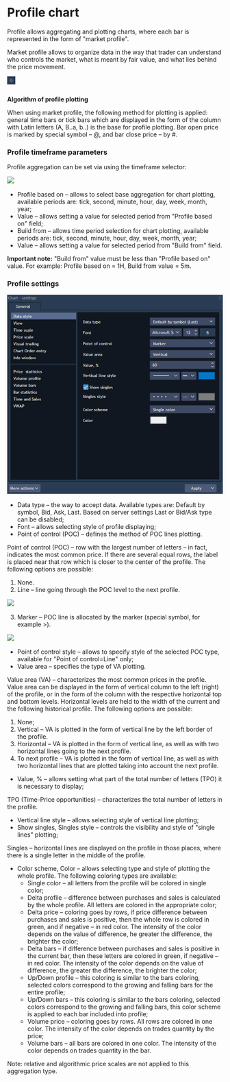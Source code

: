 # Profile chart

Profile allows aggregating and plotting charts, where each bar is represented in the form of "market profile".

Market profile allows to organize data in the way that trader can understand who controls the market, what is meant by fair value, and what lies behind the price movement.

![](../../../../.gitbook/assets/15%20%282%29.png)

### 
**Algorithm of profile plotting**

When using market profile, the following method for plotting is applied: general time bars or tick bars which are displayed in the form of the column with Latin letters \(A, B..a, b..\) is the base for profile plotting. Bar open price is marked by special symbol – @, and bar close price – by \#.

### **Profile timeframe parameters**

Profile aggregation can be set via using the timeframe selector:

![](../../../../.gitbook/assets/16.png)

* Profile based on – allows to select base aggregation for chart plotting, available periods are: tick, second, minute, hour, day, week, month, year;
* Value – allows setting a value for selected period from "Profile based on" field;
* Build from – allows time period selection for chart plotting, available periods are: tick, second, minute, hour, day, week, month, year;
* Value – allows setting a value for selected period from "Build from" field.

**Important note:** "Build from" value must be less than "Profile based on" value. For example: Profile based on = 1H, Build from value = 5m.

### **Profile settings**

![](../../../../.gitbook/assets/image%20%2811%29.png)

* Data type – the way to accept data. Available types are: Default by symbol, Bid, Ask, Last. Based on server settings Last or Bid/Ask type can be disabled;
* Font – allows selecting style of profile displaying;
* Point of control \(POC\) – defines the method of POC lines plotting.

Point of control \(POC\) – row with the largest number of letters – in fact, indicates the most common price. If there are several equal rows, the label is placed near that row which is closer to the center of the profile. The following options are possible:

1. None.
2. Line – line going through the POC level to the next profile.

![](../../../../.gitbook/assets/17.png)

3. Marker – POC line is allocated by the marker \(special symbol, for example &gt;\).

![](../../../../.gitbook/assets/profile-chart.jpg)

* Point of control style – allows to specify style of the selected POC type, available for "Point of control=Line" only;
* Value area – specifies the type of VA plotting.

Value area \(VA\) – characterizes the most common prices in the profile. Value area can be displayed in the form of vertical column to the left \(right\) of the profile, or in the form of the column with the respective horizontal top and bottom levels. Horizontal levels are held to the width of the current and the following historical profile. The following options are possible:

1. None;
2. Vertical – VA is plotted in the form of vertical line by the left border of the profile.
3. Horizontal – VA is plotted in the form of vertical line, as well as with two horizontal lines going to the next profile.
4. To next profile – VA is plotted in the form of vertical line, as well as with two horizontal lines that are plotted taking into account the next profile.

* Value, % – allows setting what part of the total number of letters \(TPO\) it is necessary to display;

TPO \(Time-Price opportunities\) – characterizes the total number of letters in the profile.

* Vertical line style – allows selecting style of vertical line plotting;
* Show singles, Singles style – controls the visibility and style of "single lines" plotting;

Singles – horizontal lines are displayed on the profile in those places, where there is a single letter in the middle of the profile.

* Color scheme, Color – allows selecting type and style of plotting the whole profile. The following coloring types are available:
  * Single color – all letters from the profile will be colored in single color;
  * Delta profile – difference between purchases and sales is calculated by the whole profile. All letters are colored in the appropriate color;
  * Delta price – coloring goes by rows, if price difference between purchases and sales is positive, then the whole row is colored in green, and if negative – in red color. The intensity of the color depends on the value of difference, he greater the difference, the brighter the color;
  * Delta bars – if difference between purchases and sales is positive in the current bar, then these letters are colored in green, if negative – in red color. The intensity of the color depends on the value of difference, the greater the difference, the brighter the color;
  * Up/Down profile – this coloring is similar to the bars coloring, selected colors correspond to the growing and falling bars for the entire profile;
  * Up/Down bars – this coloring is similar to the bars coloring, selected colors correspond to the growing and falling bars, this color scheme is applied to each bar included into profile;
  * Volume price – coloring goes by rows. All rows are colored in one color. The intensity of the color depends on trades quantity by the price;
  * Volume bars – all bars are colored in one color. The intensity of the color depends on trades quantity in the bar.

Note: relative and algorithmic price scales are not applied to this aggregation type.

